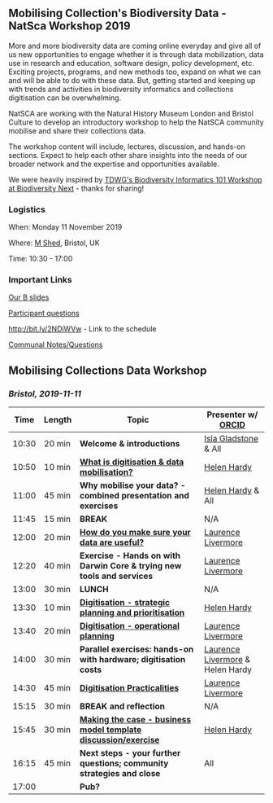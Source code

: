 ## Mobilising Collection's Biodiversity Data - NatSca Workshop 2019
More and more biodiversity data are coming online everyday and give all of us new opportunities to engage whether it is through data mobilization, data use in research and education, software design, policy development, etc. Exciting projects, programs, and new methods too, expand on what we can and will be able to do with these data. But, getting started and keeping up with trends and activities in biodiversity informatics and collections digitisation can be overwhelming.

NatSCA are working with the Natural History Museum London and Bristol Culture to develop an introductory workshop to help the NatSCA community mobilise and share their collections data.

The workshop content will include, lectures, discussion, and hands-on sections. Expect to help each other share insights into the needs of our broader network and the expertise and opportunities available.  

We were heavily inspired by [TDWG's Biodiversity Informatics 101 Workshop at Biodiversity Next](https://github.com/tdwg/curriculum/blob/master/biodiversity-informatics-101/bi101_schedule_2019.md) - thanks for sharing!


### Logistics

When: Monday 11 November 2019

Where: [M Shed](https://goo.gl/maps/ukNrKaZgCDbYvHyu6), Bristol, UK

Time: 10:30 - 17:00 

### Important Links
[Our B slides](https://docs.google.com/presentation/d/1TScvIp3k8td89Zpp8FcdUhYLx63tzKFnwdJir_q9dgo/edit#slide=id.p20)

[Participant questions](https://github.com/NaturalHistoryMuseum/Mobilising-Collections-Biodiversity-Data/blob/master/questions.md)

http://bit.ly/2NDiWVw - Link to the schedule

[Communal Notes/Questions](https://docs.google.com/document/d/119ccNBHSCS2HGLXIrCCXIJTzjOjuO2lQO8mMMCZxXEI/edit)

## Mobilising Collections Data Workshop
### _Bristol, 2019-11-11_
| Time | Length | Topic | Presenter  w/ [ORCID](https://orcid.org/) |
| --- | --- | --- | --- |
| 10:30 | 20 min | **Welcome & introductions** | [Isla Gladstone](https://orcid.org/0000-0001-6824-5918) & All |
| 10:50 | 10 min | **[What is digitisation & data mobilisation?](https://docs.google.com/presentation/d/1v2woLohKdxfD7hLIL8r8CSjdkH57o4m8jLeDAcbgMeg/edit?usp=sharing)** | [Helen Hardy](https://orcid.org/0000-0002-9206-8357) |
| 11:00 | 45 min | **Why mobilise your data? - combined presentation and exercises** | [Helen Hardy](https://orcid.org/0000-0002-9206-8357) & All |
| 11:45 | 15 min | **BREAK** | N/A |
| 12:00 | 20 min | **[How do you make sure your data are useful?](https://doi.org/10.6084/m9.figshare.10280591)** | [Laurence Livermore](https://orcid.org/0000-0002-7341-1842) |
| 12:20 | 40 min | **Exercise - Hands on with Darwin Core & trying new tools and services** | [Laurence Livermore](https://orcid.org/0000-0002-7341-1842) |
| 13:00 | 30 min | **LUNCH** | N/A |
| 13:30 | 10 min | **[Digitisation - strategic planning and prioritisation](https://docs.google.com/presentation/d/1fpRNvaZEFcHBz9txio8cx20-JnBGWkNdq6cMbViSdeQ/edit?usp=sharing)** | [Helen Hardy](https://orcid.org/0000-0002-9206-8357) |
| 13:40 | 20 min | **[Digitisation - operational planning](https://doi.org/10.6084/m9.figshare.10281923.v1)** | [Laurence Livermore](https://orcid.org/0000-0002-7341-1842) |
| 14:00 | 30 min | **Parallel exercises: hands-on with hardware; digitisation costs** | [Laurence Livermore](https://orcid.org/0000-0002-7341-1842) & Helen Hardy |
| 14:30 | 45 min | **[Digitisation Practicalities](https://doi.org/10.6084/m9.figshare.10282010)** | [Laurence Livermore](https://orcid.org/0000-0002-7341-1842) |
| 15:15 | 30 min | **BREAK and reflection** | N/A |
| 15:45 | 30 min | **[Making the case - business model template discussion/exercise](https://docs.google.com/presentation/d/1kKIVxFKMs-MBpIDsEUngbHqRKeM_ojqHik03T5-55kw/edit?usp=sharing)** | [Helen Hardy](https://orcid.org/0000-0002-9206-8357) |
| 16:15 | 45 min | **Next steps - your further questions; community strategies and close** | All |
| 17:00 |  | **Pub?** |  |
